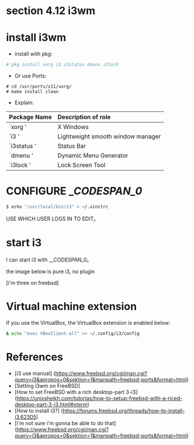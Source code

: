 # section 4.12 i3wm

# install i3wm

- install with pkg:

```sh
# pkg install xorg i3 i3status dmenu i3lock
```

- Or use Ports:

```
# cd /usr/ports/x11/xorg/
# make install clean
```

- Explain:

| Package Name | Description of role |
|:------------|:--------------------------------------------------|
| `xorg ' | X Windows |
| `i3 ' | Lightweight smooth window manager |
| `i3status ' | Status Bar |
| `dmenu ' | Dynamic Menu Generator |
| `i3lock ' | Lock Screen Tool |


# CONFIGURE __CODESPAN_0_

```sh
$ echo "/usr/local/bin/i3" > ~/.xinitrc
```

USE WHICH USER LOGS IN TO EDIT。

# start i3

I can start i3 with __CODESPAN_0。

the image below is pure i3, no plugin

[i'm three on freebsd]


# Virtual machine extension

If you use the VirtualBox, the VirtualBox extension is enabled below:

```sh
& echo "exec VBoxClient-all" >> ~/.config/i3/config
```

# References

- [i3 use manual] (https://www.freebsd.org/cgi/man.cgi?query=i3&apropos=0&sektion=1&manpath=freebsd-ports&format=html)
- [Setting i3wm on FreeBSD]
- [How to set FreeBSD with a rich desktop-part 3-i3] (https://unixsheikh.com/tutorias/how-to-setup-freebsd-with-a-riced-desktop-part-3-i3.html#xterm)
- [How to install i3?] (https://forums.freebsd.org/threads/how-to-install-i3.62305)
- [i'm not sure i'm gonna be able to do that] (https://www.freebsd.org/cgi/man.cgi?query=i3&apropos=0&sektion=1&manpath=freebsd-ports&format=html)
